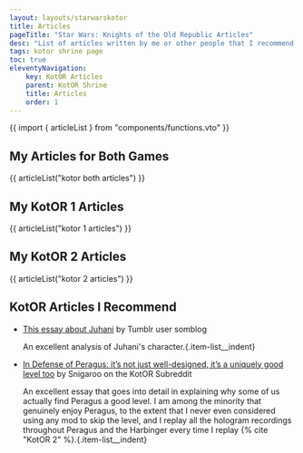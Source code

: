 ```yaml
---
layout: layouts/starwarskotor
title: Articles
pageTitle: "Star Wars: Knights of the Old Republic Articles"
desc: "List of articles written by me or other people that I recommend for the Star Wars: Knights of the Old Republic series."
tags: kotor shrine page
toc: true
eleventyNavigation:
    key: KotOR Articles
    parent: KotOR Shrine
    title: Articles
    order: 1
---
```


{{ import { articleList } from "components/functions.vto" }}

## My Articles for Both Games
{{ articleList("kotor both articles") }}

## My KotOR 1 Articles
{{ articleList("kotor 1 articles") }}

## My KotOR 2 Articles
{{ articleList("kotor 2 articles") }}

## KotOR Articles I Recommend

* [This essay about Juhani](https://somblog.tumblr.com/post/175466502069/this-isnt-a-star-wars-fandom-blog-but-ive-been) by Tumblr user somblog

    An excellent analysis of Juhani's character.{.item-list__indent}

* [In Defense of Peragus: it’s not just well-designed, it’s a uniquely good level too](https://www.reddit.com/r/kotor/comments/129co74/in_defense_of_peragus_its_not_just_welldesigned/) by Snigaroo on the KotOR Subreddit

    An excellent essay that goes into detail in explaining why some of us actually find Peragus a good level. I am among the minority that genuinely enjoy Peragus, to the extent that I never even considered using any mod to skip the level, and I replay all the hologram recordings throughout Peragus and the Harbinger every time I replay {% cite "KotOR 2" %}.{.item-list__indent}
